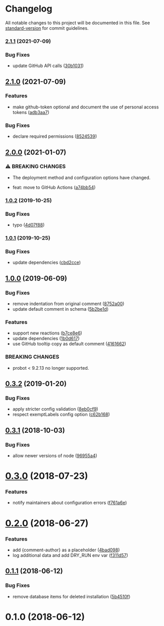 # Changelog

All notable changes to this project will be documented in this file. See [standard-version](https://github.com/conventional-changelog/standard-version) for commit guidelines.

### [2.1.1](https://github.com/dessant/reaction-comments/compare/v2.1.0...v2.1.1) (2021-07-09)


### Bug Fixes

* update GitHub API calls ([30b1031](https://github.com/dessant/reaction-comments/commit/30b10312a5c5735e1060558adcec6a3b78353e70))

## [2.1.0](https://github.com/dessant/reaction-comments/compare/v2.0.0...v2.1.0) (2021-07-09)


### Features

* make github-token optional and document the use of personal access tokens ([adb3aa7](https://github.com/dessant/reaction-comments/commit/adb3aa7d45ba2a0bfab68933e3ca98cc383c61db))


### Bug Fixes

* declare required permissions ([8524539](https://github.com/dessant/reaction-comments/commit/8524539bc2cebd41594dd2a3042fbc86e91b6abd))

## [2.0.0](https://github.com/dessant/reaction-comments/compare/v1.0.2...v2.0.0) (2021-01-07)


### ⚠ BREAKING CHANGES

* The deployment method and configuration options have changed.

*  feat: move to GitHub Actions ([a74bb54](https://github.com/dessant/reaction-comments/commit/a74bb54bca3d02001dd7ba6ac185b25aec10249b))

### [1.0.2](https://github.com/dessant/reaction-comments/compare/v1.0.1...v1.0.2) (2019-10-25)


### Bug Fixes

* typo ([4d07f88](https://github.com/dessant/reaction-comments/commit/4d07f8852771104cbf7897c3e7b0238e113ae01a))

### [1.0.1](https://github.com/dessant/reaction-comments/compare/v1.0.0...v1.0.1) (2019-10-25)


### Bug Fixes

* update dependencies ([cbd2cce](https://github.com/dessant/reaction-comments/commit/cbd2cceabbf7c37c558cdfa931f46744a671d0ad))

## [1.0.0](https://github.com/dessant/reaction-comments/compare/v0.3.2...v1.0.0) (2019-06-09)


### Bug Fixes

* remove indentation from original comment ([8752a00](https://github.com/dessant/reaction-comments/commit/8752a00))
* update default comment in schema ([5b2be1d](https://github.com/dessant/reaction-comments/commit/5b2be1d))


### Features

* support new reactions ([b7ce8e6](https://github.com/dessant/reaction-comments/commit/b7ce8e6))
* update dependencies ([1b0d617](https://github.com/dessant/reaction-comments/commit/1b0d617))
* use GitHub tooltip copy as default comment ([4161662](https://github.com/dessant/reaction-comments/commit/4161662))


### BREAKING CHANGES

* probot < 9.2.13 no longer supported.



<a name="0.3.2"></a>
## [0.3.2](https://github.com/dessant/reaction-comments/compare/v0.3.1...v0.3.2) (2019-01-20)


### Bug Fixes

* apply stricter config validation ([8eb0cf9](https://github.com/dessant/reaction-comments/commit/8eb0cf9))
* respect exemptLabels config option ([c62b168](https://github.com/dessant/reaction-comments/commit/c62b168))



<a name="0.3.1"></a>
## [0.3.1](https://github.com/dessant/reaction-comments/compare/v0.3.0...v0.3.1) (2018-10-03)


### Bug Fixes

* allow newer versions of node ([96955a4](https://github.com/dessant/reaction-comments/commit/96955a4))



<a name="0.3.0"></a>
# [0.3.0](https://github.com/dessant/reaction-comments/compare/v0.2.0...v0.3.0) (2018-07-23)


### Features

* notify maintainers about configuration errors ([f761a6e](https://github.com/dessant/reaction-comments/commit/f761a6e))



<a name="0.2.0"></a>
# [0.2.0](https://github.com/dessant/reaction-comments/compare/v0.1.1...v0.2.0) (2018-06-27)


### Features

* add {comment-author} as a placeholder ([4bad098](https://github.com/dessant/reaction-comments/commit/4bad098))
* log additional data and add DRY_RUN env var ([f311d57](https://github.com/dessant/reaction-comments/commit/f311d57))



<a name="0.1.1"></a>
## [0.1.1](https://github.com/dessant/reaction-comments/compare/v0.1.0...v0.1.1) (2018-06-12)


### Bug Fixes

* remove database items for deleted installation ([5b4510f](https://github.com/dessant/reaction-comments/commit/5b4510f))



<a name="0.1.0"></a>
# 0.1.0 (2018-06-12)
